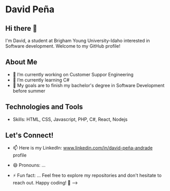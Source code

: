 # David Peña 

## Hi there 👋

I'm David, a student at Brigham Young University-Idaho interested in Software development. Welcome to my GitHub profile! 

## About Me
- 🔭 I’m currently working on Customer Suppor Engineering
- 🌱 I’m currently learning C#
- 👯 My goals are to finish my bachelor's degree in Software Development before summer 

## Technologies and Tools
- Skills: HTML, CSS, Javascript, PHP, C#, React, Nodejs 

## Let's Connect!
- 📫 Here is my LinkedIn: www.linkedin.com/in/david-peña-andrade profile

- 😄 Pronouns: ...
- ⚡ Fun fact: ...
Feel free to explore my repositories and don't hesitate to reach out. Happy coding! 🚀
-->
